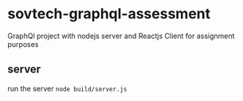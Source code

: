 # sovtech-graphql-assessment
GraphQl project with nodejs server and Reactjs Client for assignment purposes 

## server

run the server `node build/server.js`


